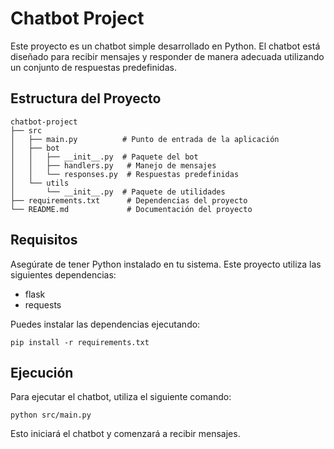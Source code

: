 # Chatbot Project

Este proyecto es un chatbot simple desarrollado en Python. El chatbot está diseñado para recibir mensajes y responder de manera adecuada utilizando un conjunto de respuestas predefinidas.

## Estructura del Proyecto

```
chatbot-project
├── src
│   ├── main.py          # Punto de entrada de la aplicación
│   ├── bot
│   │   ├── __init__.py  # Paquete del bot
│   │   ├── handlers.py   # Manejo de mensajes
│   │   └── responses.py  # Respuestas predefinidas
│   └── utils
│       └── __init__.py  # Paquete de utilidades
├── requirements.txt      # Dependencias del proyecto
└── README.md             # Documentación del proyecto
```

## Requisitos

Asegúrate de tener Python instalado en tu sistema. Este proyecto utiliza las siguientes dependencias:

- flask
- requests

Puedes instalar las dependencias ejecutando:

```
pip install -r requirements.txt
```

## Ejecución

Para ejecutar el chatbot, utiliza el siguiente comando:

```
python src/main.py
```

Esto iniciará el chatbot y comenzará a recibir mensajes.